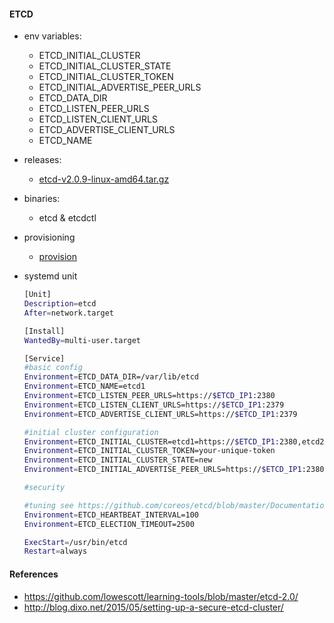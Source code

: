 #### ETCD

- env variables:
  - ETCD_INITIAL_CLUSTER
  - ETCD_INITIAL_CLUSTER_STATE
  - ETCD_INITIAL_CLUSTER_TOKEN
  - ETCD_INITIAL_ADVERTISE_PEER_URLS
  - ETCD_DATA_DIR
  - ETCD_LISTEN_PEER_URLS
  - ETCD_LISTEN_CLIENT_URLS
  - ETCD_ADVERTISE_CLIENT_URLS
  - ETCD_NAME
- releases:
  - [etcd-v2.0.9-linux-amd64.tar.gz](https://github.com/coreos/etcd/releases/download/v2.0.9/etcd-v2.0.9-linux-amd64.tar.gz)
- binaries:
  - etcd & etcdctl
- provisioning
  - [provision](https://github.com/lowescott/learning-tools/blob/master/etcd-2.0/provision.sh)
- systemd unit

  ```bash
  [Unit]
  Description=etcd
  After=network.target

  [Install]
  WantedBy=multi-user.target

  [Service]
  #basic config
  Environment=ETCD_DATA_DIR=/var/lib/etcd
  Environment=ETCD_NAME=etcd1
  Environment=ETCD_LISTEN_PEER_URLS=https://$ETCD_IP1:2380
  Environment=ETCD_LISTEN_CLIENT_URLS=https://$ETCD_IP1:2379
  Environment=ETCD_ADVERTISE_CLIENT_URLS=https://$ETCD_IP1:2379

  #initial cluster configuration
  Environment=ETCD_INITIAL_CLUSTER=etcd1=https://$ETCD_IP1:2380,etcd2=https://$ETCD_IP2:2380,etcd3=https://$ETCD_IP3:2380
  Environment=ETCD_INITIAL_CLUSTER_TOKEN=your-unique-token
  Environment=ETCD_INITIAL_CLUSTER_STATE=new
  Environment=ETCD_INITIAL_ADVERTISE_PEER_URLS=https://$ETCD_IP1:2380

  #security
  
  #tuning see https://github.com/coreos/etcd/blob/master/Documentation/tuning.md
  Environment=ETCD_HEARTBEAT_INTERVAL=100
  Environment=ETCD_ELECTION_TIMEOUT=2500

  ExecStart=/usr/bin/etcd
  Restart=always
  ```

#### References

- https://github.com/lowescott/learning-tools/blob/master/etcd-2.0/
- http://blog.dixo.net/2015/05/setting-up-a-secure-etcd-cluster/
